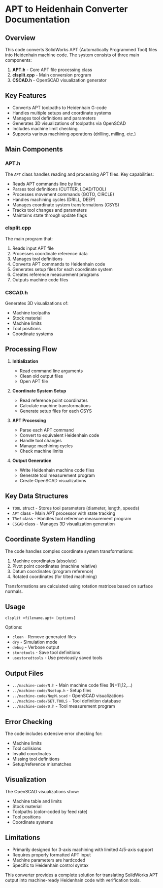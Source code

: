 # APT to Heidenhain Converter Documentation

## Overview

This code converts SolidWorks APT (Automatically Programmed Tool) files into Heidenhain machine code. The system consists of three main components:

1. **APT.h** - Core APT file processing class
2. **clsplit.cpp** - Main conversion program
3. **CSCAD.h** - OpenSCAD visualization generator

## Key Features

- Converts APT toolpaths to Heidenhain G-code
- Handles multiple setups and coordinate systems
- Manages tool definitions and parameters
- Generates 3D visualizations of toolpaths via OpenSCAD
- Includes machine limit checking
- Supports various machining operations (drilling, milling, etc.)

## Main Components

### APT.h

The `APT` class handles reading and processing APT files. Key capabilities:

- Reads APT commands line by line
- Parses tool definitions (CUTTER, LOAD/TOOL)
- Processes movement commands (GOTO, CIRCLE)
- Handles machining cycles (DRILL, DEEP)
- Manages coordinate system transformations (CSYS)
- Tracks tool changes and parameters
- Maintains state through update flags

### clsplit.cpp

The main program that:

1. Reads input APT file
2. Processes coordinate reference data
3. Manages tool definitions
4. Converts APT commands to Heidenhain code
5. Generates setup files for each coordinate system
6. Creates reference measurement programs
7. Outputs machine code files

### CSCAD.h

Generates 3D visualizations of:

- Machine toolpaths
- Stock material
- Machine limits
- Tool positions
- Coordinate systems

## Processing Flow

1. **Initialization**
   - Read command line arguments
   - Clean old output files
   - Open APT file

2. **Coordinate System Setup**
   - Read reference point coordinates
   - Calculate machine transformations
   - Generate setup files for each CSYS

3. **APT Processing**
   - Parse each APT command
   - Convert to equivalent Heidenhain code
   - Handle tool changes
   - Manage machining cycles
   - Check machine limits

4. **Output Generation**
   - Write Heidenhain machine code files
   - Generate tool measurement program
   - Create OpenSCAD visualizations

## Key Data Structures

- `TOOL` struct - Stores tool parameters (diameter, length, speeds)
- `APT` class - Main APT processor with state tracking
- `TRef` class - Handles tool reference measurement program
- `CSCAD` class - Manages 3D visualization generation

## Coordinate System Handling

The code handles complex coordinate system transformations:

1. Machine coordinates (absolute)
2. Pivot point coordinates (machine relative)
3. Datum coordinates (program reference)
4. Rotated coordinates (for tilted machining)

Transformations are calculated using rotation matrices based on surface normals.

## Usage

```
clsplit <filename.apt> [options]
```

Options:
- `clean` - Remove generated files
- `dry` - Simulation mode
- `debug` - Verbose output
- `storetools` - Save tool definitions
- `usestoredtools` - Use previously saved tools

## Output Files

- `../machine-code/N.h` - Main machine code files (N=11,12,...)
- `../machine-code/Nsetup.h` - Setup files
- `../machine-code/NopM.scad` - OpenSCAD visualizations
- `../machine-code/SET.TOOLS` - Tool definition database
- `../machine-code/0.h` - Tool measurement program

## Error Checking

The code includes extensive error checking for:
- Machine limits
- Tool collisions
- Invalid coordinates
- Missing tool definitions
- Setup/reference mismatches

## Visualization

The OpenSCAD visualizations show:
- Machine table and limits
- Stock material
- Toolpaths (color-coded by feed rate)
- Tool positions
- Coordinate systems

## Limitations

- Primarily designed for 3-axis machining with limited 4/5-axis support
- Requires properly formatted APT input
- Machine parameters are hardcoded
- Specific to Heidenhain control syntax

This converter provides a complete solution for translating SolidWorks APT output into machine-ready Heidenhain code with verification tools.
